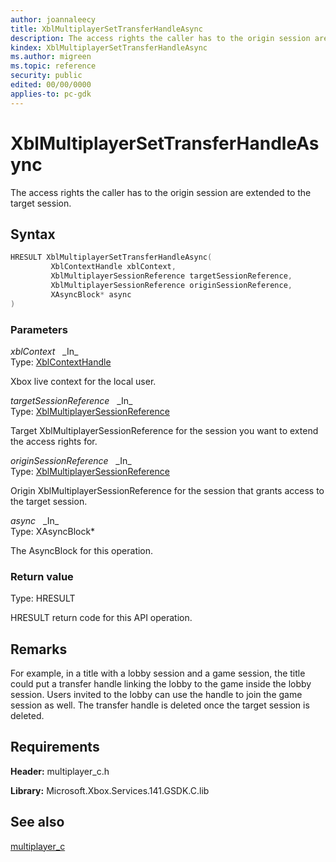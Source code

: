```yaml
---
author: joannaleecy
title: XblMultiplayerSetTransferHandleAsync
description: The access rights the caller has to the origin session are extended to the target session.
kindex: XblMultiplayerSetTransferHandleAsync
ms.author: migreen
ms.topic: reference
security: public
edited: 00/00/0000
applies-to: pc-gdk
---
```


# XblMultiplayerSetTransferHandleAsync  

The access rights the caller has to the origin session are extended to the target session.  

## Syntax  
  
```cpp
HRESULT XblMultiplayerSetTransferHandleAsync(  
         XblContextHandle xblContext,  
         XblMultiplayerSessionReference targetSessionReference,  
         XblMultiplayerSessionReference originSessionReference,  
         XAsyncBlock* async  
)  
```  
  
### Parameters  
  
*xblContext* &nbsp;&nbsp;\_In\_  
Type: [XblContextHandle](../../types_c/handles/xblcontexthandle.md)  
  
Xbox live context for the local user.  
  
*targetSessionReference* &nbsp;&nbsp;\_In\_  
Type: [XblMultiplayerSessionReference](../structs/xblmultiplayersessionreference.md)  
  
Target XblMultiplayerSessionReference for the session you want to extend the access rights for.  
  
*originSessionReference* &nbsp;&nbsp;\_In\_  
Type: [XblMultiplayerSessionReference](../structs/xblmultiplayersessionreference.md)  
  
Origin XblMultiplayerSessionReference for the session that grants access to the target session.  
  
*async* &nbsp;&nbsp;\_In\_  
Type: XAsyncBlock*  
  
The AsyncBlock for this operation.  
  
  
### Return value  
Type: HRESULT
  
HRESULT return code for this API operation.
  
## Remarks  
  
For example, in a title with a lobby session and a game session, the title could put a transfer handle linking the lobby to the game inside the lobby session. Users invited to the lobby can use the handle to join the game session as well. The transfer handle is deleted once the target session is deleted.
  
## Requirements  
  
**Header:** multiplayer_c.h
  
**Library:** Microsoft.Xbox.Services.141.GSDK.C.lib
  
## See also  
[multiplayer_c](../multiplayer_c_members.md)  
  
  